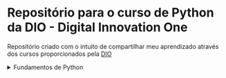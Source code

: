 # Repositório para o curso de Python da DIO - Digital Innovation One

Repositório criado com o intuito de compartilhar meu aprendizado através dos cursos proporcionados pela [DIO](https://web.dio.me/home)

<details>
<summary>Fundamentos de Python</summary>

    <a href= "https://github.com/carlosvinicius-ai/Python-Projetos/tree/master/DIO/Tipos_de_Operadores">Tipos de Operadores com Python </a>

</details>